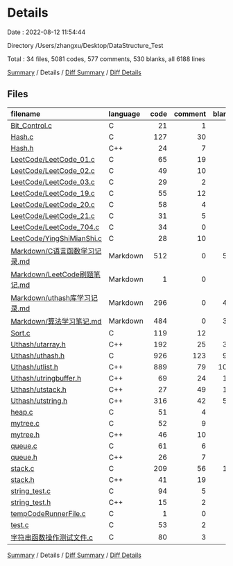 # Details

Date : 2022-08-12 11:54:44

Directory /Users/zhangxu/Desktop/DataStructure_Test

Total : 34 files,  5081 codes, 577 comments, 530 blanks, all 6188 lines

[Summary](results.md) / Details / [Diff Summary](diff.md) / [Diff Details](diff-details.md)

## Files
| filename | language | code | comment | blank | total |
| :--- | :--- | ---: | ---: | ---: | ---: |
| [Bit_Control.c](/Bit_Control.c) | C | 21 | 1 | 2 | 24 |
| [Hash.c](/Hash.c) | C | 127 | 30 | 8 | 165 |
| [Hash.h](/Hash.h) | C++ | 24 | 7 | 2 | 33 |
| [LeetCode/LeetCode_01.c](/LeetCode/LeetCode_01.c) | C | 65 | 19 | 5 | 89 |
| [LeetCode/LeetCode_02.c](/LeetCode/LeetCode_02.c) | C | 49 | 10 | 1 | 60 |
| [LeetCode/LeetCode_03.c](/LeetCode/LeetCode_03.c) | C | 29 | 2 | 1 | 32 |
| [LeetCode/LeetCode_19.c](/LeetCode/LeetCode_19.c) | C | 55 | 12 | 5 | 72 |
| [LeetCode/LeetCode_20.c](/LeetCode/LeetCode_20.c) | C | 58 | 4 | 2 | 64 |
| [LeetCode/LeetCode_21.c](/LeetCode/LeetCode_21.c) | C | 31 | 5 | 2 | 38 |
| [LeetCode/LeetCode_704.c](/LeetCode/LeetCode_704.c) | C | 34 | 0 | 2 | 36 |
| [LeetCode/YingShiMianShi.c](/LeetCode/YingShiMianShi.c) | C | 28 | 10 | 4 | 42 |
| [Markdown/C语言函数学习记录.md](/Markdown/C%E8%AF%AD%E8%A8%80%E5%87%BD%E6%95%B0%E5%AD%A6%E4%B9%A0%E8%AE%B0%E5%BD%95.md) | Markdown | 512 | 0 | 50 | 562 |
| [Markdown/LeetCode刷题笔记.md](/Markdown/LeetCode%E5%88%B7%E9%A2%98%E7%AC%94%E8%AE%B0.md) | Markdown | 1 | 0 | 2 | 3 |
| [Markdown/uthash库学习记录.md](/Markdown/uthash%E5%BA%93%E5%AD%A6%E4%B9%A0%E8%AE%B0%E5%BD%95.md) | Markdown | 296 | 0 | 44 | 340 |
| [Markdown/算法学习笔记.md](/Markdown/%E7%AE%97%E6%B3%95%E5%AD%A6%E4%B9%A0%E7%AC%94%E8%AE%B0.md) | Markdown | 484 | 0 | 38 | 522 |
| [Sort.c](/Sort.c) | C | 119 | 12 | 3 | 134 |
| [Uthash/utarray.h](/Uthash/utarray.h) | C++ | 192 | 25 | 32 | 249 |
| [Uthash/uthash.h](/Uthash/uthash.h) | C | 926 | 123 | 90 | 1,139 |
| [Uthash/utlist.h](/Uthash/utlist.h) | C++ | 889 | 79 | 106 | 1,074 |
| [Uthash/utringbuffer.h](/Uthash/utringbuffer.h) | C++ | 69 | 24 | 16 | 109 |
| [Uthash/utstack.h](/Uthash/utstack.h) | C++ | 27 | 49 | 13 | 89 |
| [Uthash/utstring.h](/Uthash/utstring.h) | C++ | 316 | 42 | 50 | 408 |
| [heap.c](/heap.c) | C | 51 | 4 | 0 | 55 |
| [mytree.c](/mytree.c) | C | 52 | 9 | 5 | 66 |
| [mytree.h](/mytree.h) | C++ | 46 | 10 | 7 | 63 |
| [queue.c](/queue.c) | C | 61 | 6 | 7 | 74 |
| [queue.h](/queue.h) | C++ | 26 | 7 | 6 | 39 |
| [stack.c](/stack.c) | C | 209 | 56 | 11 | 276 |
| [stack.h](/stack.h) | C++ | 41 | 19 | 4 | 64 |
| [string_test.c](/string_test.c) | C | 94 | 5 | 4 | 103 |
| [string_test.h](/string_test.h) | C++ | 15 | 2 | 2 | 19 |
| [tempCodeRunnerFile.c](/tempCodeRunnerFile.c) | C | 1 | 0 | 0 | 1 |
| [test.c](/test.c) | C | 53 | 2 | 3 | 58 |
| [字符串函数操作测试文件.c](/%E5%AD%97%E7%AC%A6%E4%B8%B2%E5%87%BD%E6%95%B0%E6%93%8D%E4%BD%9C%E6%B5%8B%E8%AF%95%E6%96%87%E4%BB%B6.c) | C | 80 | 3 | 3 | 86 |

[Summary](results.md) / Details / [Diff Summary](diff.md) / [Diff Details](diff-details.md)